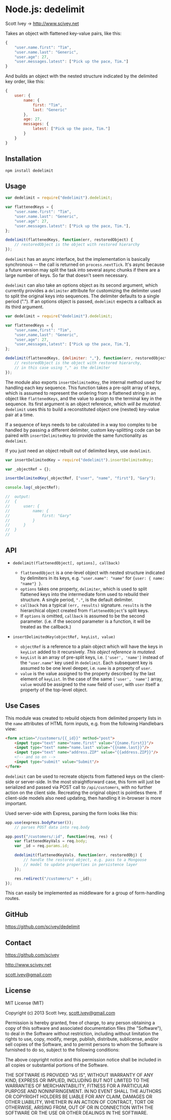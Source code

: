 
Node.js: dedelimit
=================
Scott Ivey -> http://www.scivey.net

Takes an object with flattened key-value pairs, like this:

```javascript
{
	"user.name.first": "Tim",
	"user.name.last": "Generic",
	"user.age": 27,
	"user.messages.latest": ["Pick up the pace, Tim."]
}
```

And builds an object with the nested structure indicated by the delimited key order, like this:

```javascript
{
	user: {
		name: {
			first: "Tim",
			last: "Generic"
		},
		age: 27,
		messages: {
			latest: ["Pick up the pace, Tim."]
		}
	}
}
```


Installation
------------

    npm install dedelimit


Usage
------------
```javascript
var dedelimit = require("dedelimit").dedelimit;

var flattenedKeys = {
	"user.name.first": "Tim",
	"user.name.last": "Generic",
	"user.age": 27,
	"user.messages.latest": ["Pick up the pace, Tim."],
};

dedelimit(flattenedKeys, function(err, restoredObject) {
	// restoredObject is the object with restored hierarchy
});
```

`dedelimit` has an async interface, but the implementation is basically synchronous -- the call is returned on `process.nextTick`.  It's async because a future version may split the task into several async chunks if there are a large number of keys.  So far that doesn't seem necessary.

`dedelimit` can also take an options object as its second argument, which currently provides a `delimiter` attribute for customizing the delimiter used to split the original keys into sequences.  The delimiter defaults to a single period (".").  If an options object is passed, `dedelimit` expects a callback as its third argument.

```javascript
var dedelimit = require("dedelimit").dedelimit;

var flattenedKeys = {
	"user,name,first": "Tim",
	"user,name,last": "Generic",
	"user,age": 27,
	"user,messages,latest": ["Pick up the pace, Tim."],
};

dedelimit(flattenedKeys, {delimiter: ","}, function(err, restoredObject) {
	// restoredObject is the object with restored hierarchy,
	// in this case using "," as the delimiter
});
```

The module also exports `insertDelimitedKey`, the internal method used for handling each key sequence.  This function takes a pre-split array of keys, which is assumed to represent the ordering from a flattened string in an object like `flattenedKeys`, and the value to assign to the terminal key in the sequence.  Its first argument is an object reference, which _will be mutated_.  `dedelimit` uses this to build a reconstituted object one (nested) key-value pair at a time.

If a sequence of keys needs to be calculated in a way too complex to be handled by passing a different delimiter, custom key-splitting code can be paired with `insertDelimitedKey` to provide the same functionality as `dedelimit`.

If you just need an object rebuilt out of delimited keys, use `dedelimit`.


```javascript
var insertDelimitedKey = require("dedelimit").insertDelimitedKey;

var _objectRef = {};

insertDelimitedKey(_objectRef, ["user", "name", "first"], "Gary");

console.log(_objectRef);

//	output:
//	{
//		user: {
//			name: {
//				first: "Gary"
//			}
//		}
//	}
//

```


API
------------

- `dedelimit(flattenedObject[, options], callback)` 
	- `flattenedObject` is a one-level object with nested structure indicated by delimiters in its keys, e.g. `"user.name": "name"` for `{user: { name: "name"} }`.
	- `options` takes one property, `delimiter`, which is used to split flattened keys into the intermediate form used to rebuild their structure.  A single period, `"."`, is the default delimiter.
	- `callback` has a typical `(err, results)` signature.  `results` is the hierarchical object created from `flattenedObject`'s split keys.
	- If `options` is omitted, `callback` is assumed to be the second parameter.  (i.e. if the second parameter is a function, it will be treated as the callback.)

- `insertDelimitedKey(objectRef, keyList, value)`
	- `objectRef` is a reference to a plain object which will have the keys in `keyList` added to it recursively.  _This object reference is mutated._
	- `keyList` is an array of pre-split keys, i.e. `['user', 'name']` instead of the `"user.name"` key used in `dedelimit`.  Each subsequent key is assumed to be one level deeper, i.e. `name` is a property of `user`.
	- `value` is the value assigned to the property described by the last element of `keyList`.  In the case of the same `['user', 'name']` array, `value` would be assigned to the `name` field of `user`, with `user` itself a property of the top-level object.


Use Cases
------------
This module was created to rebuild objects from delimited property lists in the `name` attributes of HTML form inputs, e.g. from the following Handlebars view:

```html
<form action="/customers/{{_id}}" method="post">
	<input type="text" name="name.first" value="{{name.first}}"/>
	<input type="text" name="name.last" value="{{name.last}}"/>
	<input type="text" name="address.ZIP" value="{{address.ZIP}}"/>
	<!-- and so on -->
	<input type="submit" value="Submit"/>
</form>
```

`dedelimit` can be used to recreate objects from flattened keys on the client-side or server-side.  In the most straightforward case, this form will just be serialized and passed via POST call to `/api/customers`, with no further action on the client side.  Recreating the original object is pointless there.  If client-side models also need updating, then handling it in-browser is more important.

Used server-side with Express, parsing the form looks like this:
```javascript
app.use(express.bodyParser());
	// parses POST data into req.body

app.post("/customers/:id", function(req, res) {
	var flattenedKeyVals = req.body;
	var _id = req.params.id;

	dedelimit(flattenedKeyVals, function(err, restoredObj) {
		// handle the restored object, e.g. pass to a Mongoose
		// model to update properties in persistence layer
	});

	res.redirect("/customers/" + _id);
});
```
This can easily be implemented as middleware for a group of form-handling routes.

GitHub
------------
https://github.com/scivey/dedelimit


Contact
------------
https://github.com/scivey

http://www.scivey.net

scott.ivey@gmail.com

License
------------
MIT License (MIT)

Copyright (c) 2013 Scott Ivey, <scott.ivey@gmail.com>

Permission is hereby granted, free of charge, to any person obtaining a copy
of this software and associated documentation files (the "Software"), to deal
in the Software without restriction, including without limitation the rights
to use, copy, modify, merge, publish, distribute, sublicense, and/or sell
copies of the Software, and to permit persons to whom the Software is
furnished to do so, subject to the following conditions:

The above copyright notice and this permission notice shall be included in
all copies or substantial portions of the Software.

THE SOFTWARE IS PROVIDED "AS IS", WITHOUT WARRANTY OF ANY KIND, EXPRESS OR
IMPLIED, INCLUDING BUT NOT LIMITED TO THE WARRANTIES OF MERCHANTABILITY,
FITNESS FOR A PARTICULAR PURPOSE AND NONINFRINGEMENT. IN NO EVENT SHALL THE
AUTHORS OR COPYRIGHT HOLDERS BE LIABLE FOR ANY CLAIM, DAMAGES OR OTHER
LIABILITY, WHETHER IN AN ACTION OF CONTRACT, TORT OR OTHERWISE, ARISING FROM,
OUT OF OR IN CONNECTION WITH THE SOFTWARE OR THE USE OR OTHER DEALINGS IN
THE SOFTWARE.

